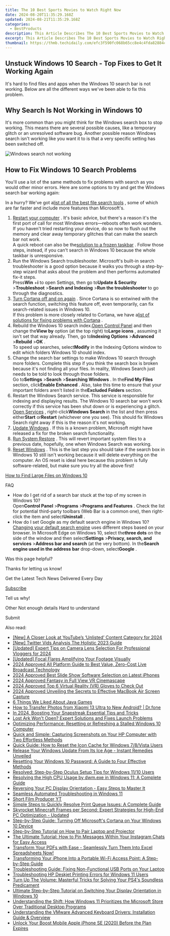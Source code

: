```yaml
---
title: The 10 Best Sports Movies to Watch Right Now
date: 2024-08-20T11:35:29.168Z
updated: 2024-08-21T11:35:29.168Z
categories:
  - BestProducts
description: This Article Describes The 10 Best Sports Movies to Watch Right Now
excerpt: This Article Describes The 10 Best Sports Movies to Watch Right Now
thumbnail: https://thmb.techidaily.com/efc3f590fc068b65cc8e4c4fda82884c66683db0be7b320fd391a90a34b6fb91.jpg
---
```


## Unstuck Windows 10 Search - Top Fixes to Get It Working Again
 It's hard to find files and apps when the Windows 10 search bar is not working. Below are all the different ways we've been able to fix this problem.  

## Why Search Is Not Working in Windows 10

 It's more common than you might think for the Windows search box to stop working. This means there are several possible causes, like a temporary glitch or an unresolved software bug. Another possible reason Windows search isn't working like you want it to is that a very specific setting has been switched off.

![Windows search not working](https://www.lifewire.com/thmb/eUOincgBNCFIDt1gubIW-meSdKs=/1500x0/filters:no_upscale():max_bytes(150000):strip_icc():format(webp)/windowssearchfix06-5bdc331846e0fb002d90f052.jpg)

## How to Fix Windows 10 Search Problems

 You'll use a lot of the same methods to fix problems with search as you would other minor errors. Here are some options to try and get the Windows search bar working again:

 In a hurry? We've got a[list of all the best file search tools](https://www.lifewire.com/11-free-file-search-tools-1356644) , some of which are far faster and include more features than Microsoft's.

1. [Restart your computer](https://www.lifewire.com/how-to-reboot-a-computer-2624568) . It's basic advice, but there's a reason it's the first port of call for most Windows errors—reboots often work wonders. If you haven't tried restarting your device, do so now to flush out the memory and clear away temporary glitches that can make the search bar not work.  
 A quick reboot can also be the[solution to a frozen taskbar](https://www.lifewire.com/how-to-fix-windows-10-taskbar-frozen-4585023) . Follow those steps, instead, if you can't search in Windows 10 because the whole taskbar is unresponsive.
2. Run the Windows Search troubleshooter. Microsoft's built-in search troubleshooter is a good option because it walks you through a step-by-step wizard that asks about the problem and then performs automated fix-it steps.  
 Press**Win** +**i** to open Settings, then go to**Update & Security** \>**Troubleshoot** \>**Search and Indexing** \>**Run the troubleshooter** to go through the diagnostics.
3. [Turn Cortana off and on again](https://www.lifewire.com/turn-off-cortana-in-windows-10-4165920) . Since Cortana is so entwined with the search function, switching this feature off, even temporarily, can fix search-related issues in Windows 10.  
 If this problem is more closely related to Cortana, we have a[list of solutions for fixing problems with Cortana](https://www.lifewire.com/fix-cortana-4151935) .
4. Rebuild the Windows 10 search index.[Open Control Panel](https://www.lifewire.com/how-to-open-control-panel-2625782) and then change the**View by** option (at the top right) to**Large icons** , assuming it isn't set that way already. Then, go to**Indexing Options** \>**Advanced** \>**Rebuild** \>**OK** .  
 To speed up searches, select**Modify** in the Indexing Options window to edit which folders Windows 10 should index.
5. Change the search bar settings to make Windows 10 search through more folders. Complete this step if you think the search box is broken because it's not finding all your files. In reality, Windows Search just needs to be told to look through those folders.  
 Go to**Settings** \>**Search** \>**Searching Windows** . In the**Find My Files** section, click**Enable Enhanced** . Also, take this time to ensure that your important folders aren't listed in the**Excluded Folders** section.
6. Restart the Windows Search service. This service is responsible for indexing and displaying results. The Windows 10 search bar won't work correctly if this service has been shut down or is experiencing a glitch.  
[Open Services](https://www.lifewire.com/what-is-a-service-4107276) , right-click**Windows Search** in the list and then press either**Start** or**Restart** (whichever one you see). This should fix Windows Search right away if this is the reason it's not working.
7. [Update Windows](https://www.lifewire.com/how-to-check-for-install-windows-updates-2624596) . If this is a known problem, Microsoft might have released a fix for the broken search functionality.
8. [Run System Restore](https://www.lifewire.com/how-to-use-system-restore-in-windows-2626131) . This will revert important system files to a previous date, hopefully, one when Windows Search was working.
9. [Reset Windows](https://www.lifewire.com/reset-this-pc-complete-walkthrough-2624538) . This is the last step you should take if the search box in Windows 10 still isn't working because it will delete everything on the computer. An OS reset is ideal here because this problem is fully software-related, but make sure you try all the above first!

[How to Find Large Files on Windows 10](https://www.lifewire.com/find-large-files-on-windows-10-5180994)

 FAQ

* How do I get rid of a search bar stuck at the top of my screen in Windows 10?  
 Open**Control Panel** \>**Programs** \>**Programs and Features** . Check the list for potential third-party toolbars (Web Bar is a common one), then right-click the item and select**Uninstall** .
* How do I set Google as my default search engine in Windows 10?  
[Changing your default search engine](https://www.lifewire.com/make-google-default-search-engine-3482175) uses different steps based on your browser. In Microsoft Edge on Windows 10, select the**three dots** on the side of the window and then select**Settings** \>**Privacy, search, and services** \>**Address bar and search** (at the very bottom). In the**Search engine used in the address** **bar** drop-down, select**Google** .

Was this page helpful?

Thanks for letting us know!

 Get the Latest Tech News Delivered Every Day

[Subscribe](https://www.lifewire.com/#)

Tell us why!

 Other  Not enough details  Hard to understand

 Submit

<ins class="adsbygoogle"
     style="display:block"
     data-ad-format="autorelaxed"
     data-ad-client="ca-pub-7571918770474297"
     data-ad-slot="1223367746"></ins>



<ins class="adsbygoogle"
     style="display:block"
     data-ad-client="ca-pub-7571918770474297"
     data-ad-slot="8358498916"
     data-ad-format="auto"
     data-full-width-responsive="true"></ins>

<span class="atpl-alsoreadstyle">Also read:</span>
<div><ul>
<li><a href="https://youtube-sure.techidaily.com/-closer-look-at-youtubes-unlisted-content-category-for-2024/"><u>[New] A Closer Look at YouTube’s ‘Unlisted’ Content Category for 2024</u></a></li>
<li><a href="https://twitter-videos.techidaily.com/new-twitter-vids-analysis-the-holistic-2023-guide/"><u>[New] Twitter Vids Analysis  The Holistic 2023 Guide</u></a></li>
<li><a href="https://facebook-record-videos.techidaily.com/updated-expert-tips-on-camera-lens-selection-for-professional-vloggers-for-2024/"><u>[Updated] Expert Tips on Camera Lens Selection For Professional Vloggers for 2024</u></a></li>
<li><a href="https://some-knowledge.techidaily.com/updated-focal-flares-amplifying-your-footage-visually/"><u>[Updated] Focal Flares  Amplifying Your Footage Visually</u></a></li>
<li><a href="https://fox-links.techidaily.com/2024-approved-all-platform-guide-to-best-value-zero-cost-live-broadcast-technology/"><u>2024 Approved  All Platform Guide to Best Value, Zero-Cost Live Broadcast Technology</u></a></li>
<li><a href="https://article-files.techidaily.com/2024-approved-best-slide-show-software-selection-on-latest-iphones/"><u>2024 Approved  Best Slide Show Software Selection on Latest iPhones</u></a></li>
<li><a href="https://fox-cloud.techidaily.com/2024-approved-fantasy-in-full-view-vr-cinemascape/"><u>2024 Approved  Fantasy in Full View  VR Cinemascape</u></a></li>
<li><a href="https://some-approaches.techidaily.com/2024-approved-top-6-virtual-reality-vr-gloves-to-check-out/"><u>2024 Approved  Top 6 Virtual Reality (VR) Gloves to Check Out</u></a></li>
<li><a href="https://on-screen-recording.techidaily.com/2024-approved-unveiling-the-secrets-to-effective-macbook-air-screen-capture/"><u>2024 Approved  Unveiling the Secrets to Effective MacBook Air Screen Capture</u></a></li>
<li><a href="https://games-able.techidaily.com/6-things-we-liked-about-java-games/"><u>6 Things We Liked About Java Games</u></a></li>
<li><a href="https://android-transfer.techidaily.com/how-to-transfer-photos-from-xiaomi-13-ultra-to-new-android-drfone-by-drfone-transfer-from-android-transfer-from-android/"><u>How to Transfer Photos from Xiaomi 13 Ultra to New Android? | Dr.fone</u></a></li>
<li><a href="https://snapchat-videos.techidaily.com/in-2024-boosting-your-snapstreak-essential-tips-and-tricks/"><u>In 2024, Boosting Your Snapstreak  Essential Tips and Tricks</u></a></li>
<li><a href="https://win-answers.techidaily.com/lost-ark-wont-open-expert-solutions-and-fixes-launch-problems/"><u>Lost Ark Won't Open? Expert Solutions and Fixes Launch Problems</u></a></li>
<li><a href="https://tech-recovery.techidaily.com/optimizing-performance-resetting-or-refreshing-a-stalled-windows-10-computer/"><u>Optimizing Performance: Resetting or Refreshing a Stalled Windows 10 Computer</u></a></li>
<li><a href="https://tech-recovery.techidaily.com/quick-and-simple-capturing-screenshots-on-your-hp-computer-with-two-effortless-methods/"><u>Quick and Simple: Capturing Screenshots on Your HP Computer with Two Effortless Methods</u></a></li>
<li><a href="https://tech-recovery.techidaily.com/quick-guide-how-to-reset-the-icon-cache-for-windows-78vista-users/"><u>Quick Guide: How to Reset the Icon Cache for Windows 7/8/Vista Users</u></a></li>
<li><a href="https://tech-recovery.techidaily.com/release-your-windows-update-from-its-ice-age-instant-remedies-unveiled/"><u>Release Your Windows Update From Its Ice Age - Instant Remedies Unveiled</u></a></li>
<li><a href="https://tech-recovery.techidaily.com/resetting-your-windows-10-password-a-guide-to-four-effective-methods/"><u>Resetting Your Windows 10 Password: A Guide to Four Effective Methods</u></a></li>
<li><a href="https://tech-recovery.techidaily.com/resolved-step-by-step-oculus-setup-tips-for-windows-1110-users/"><u>Resolved: Step-by-Step Oculus Setup Tips for Windows 11/10 Users</u></a></li>
<li><a href="https://tech-recovery.techidaily.com/resolving-the-high-cpu-usage-by-dwmexe-in-windows-11-a-complete-guide/"><u>Resolving the High CPU Usage by dwm.exe in Windows 11: A Complete Guide</u></a></li>
<li><a href="https://tech-recovery.techidaily.com/reversing-your-pc-display-orientation-easy-steps-to-master-it/"><u>Reversing Your PC Display Orientation - Easy Steps to Master It</u></a></li>
<li><a href="https://tech-recovery.techidaily.com/seamless-automated-troubleshooting-in-windows-11/"><u>Seamless Automated Troubleshooting in Windows 11</u></a></li>
<li><a href="https://youtube-docs.techidaily.com/-film-producer-yt/"><u>Short Film Producer YT</u></a></li>
<li><a href="https://tech-recovery.techidaily.com/simple-steps-to-quickly-resolve-print-queue-issues-a-complete-guide/"><u>Simple Steps to Quickly Resolve Print Queue Issues: A Complete Guide</u></a></li>
<li><a href="https://tech-recovery.techidaily.com/skyrocket-minecraft-frames-per-second-expert-strategies-for-high-end-pc-optimization-updated/"><u>Skyrocket Minecraft Frames per Second: Expert Strategies for High-End PC Optimization - Updated</u></a></li>
<li><a href="https://tech-recovery.techidaily.com/step-by-step-guide-turning-off-microsofts-cortana-on-your-windows-10-device/"><u>Step-by-Step Guide: Turning Off Microsoft's Cortana on Your Windows 10 Device</u></a></li>
<li><a href="https://tech-recovery.techidaily.com/step-by-step-tutorial-on-how-to-pair-laptop-and-projector/"><u>Step-by-Step Tutorial on How to Pair Laptop and Projector</u></a></li>
<li><a href="https://techtrends.techidaily.com/the-ultimate-tutorial-how-to-pin-messages-within-your-instagram-chats-for-easy-access/"><u>The Ultimate Tutorial: How to Pin Messages Within Your Instagram Chats for Easy Access</u></a></li>
<li><a href="https://tech-recovery.techidaily.com/transform-your-pdfs-with-ease-seamlessly-turn-them-into-excel-spreadsheets-now/"><u>Transform Your PDFs with Ease - Seamlessly Turn Them Into Excel Spreadsheets Now!</u></a></li>
<li><a href="https://tech-recovery.techidaily.com/transforming-your-iphone-into-a-portable-wi-fi-access-point-a-step-by-step-guide/"><u>Transforming Your iPhone Into a Portable Wi-Fi Access Point: A Step-by-Step Guide</u></a></li>
<li><a href="https://tech-recovery.techidaily.com/troubleshooting-guide-fixing-non-functional-usb-ports-on-your-laptop/"><u>Troubleshooting Guide: Fixing Non-Functional USB Ports on Your Laptop</u></a></li>
<li><a href="https://tech-recovery.techidaily.com/troubleshooting-hp-deskjet-printing-errors-for-windows-11-users/"><u>Troubleshooting HP Deskjet Printing Errors for Windows 11 Users</u></a></li>
<li><a href="https://tech-recovery.techidaily.com/turn-up-the-volume-masterful-tricks-for-solving-your-ps4s-soundless-predicament/"><u>Turn Up The Volume: Masterful Tricks for Solving Your PS4's Soundless Predicament</u></a></li>
<li><a href="https://tech-recovery.techidaily.com/ultimate-step-by-step-tutorial-on-switching-your-display-orientation-in-windows-10/"><u>Ultimate Step-by-Step Tutorial on Switching Your Display Orientation in Windows 10</u></a></li>
<li><a href="https://tech-recovery.techidaily.com/understanding-the-shift-how-windows-11-prioritizes-the-microsoft-store-over-traditional-desktop-programs/"><u>Understanding the Shift: How Windows 11 Prioritizes the Microsoft Store Over Traditional Desktop Programs</u></a></li>
<li><a href="https://tech-recovery.techidaily.com/understanding-the-vmware-advanced-keyboard-drivers-installation-guide-and-overview/"><u>Understanding the VMware Advanced Keyboard Drivers: Installation Guide & Overview</u></a></li>
<li><a href="https://sim-unlock.techidaily.com/unlock-your-boost-mobile-apple-iphone-se-2020-before-the-plan-expires-by-drfone-ios/"><u>Unlock Your Boost Mobile Apple iPhone SE (2020) Before the Plan Expires</u></a></li>
</ul></div>

<!-- affiliate ads begin -->

<!-- affiliate ads end -->